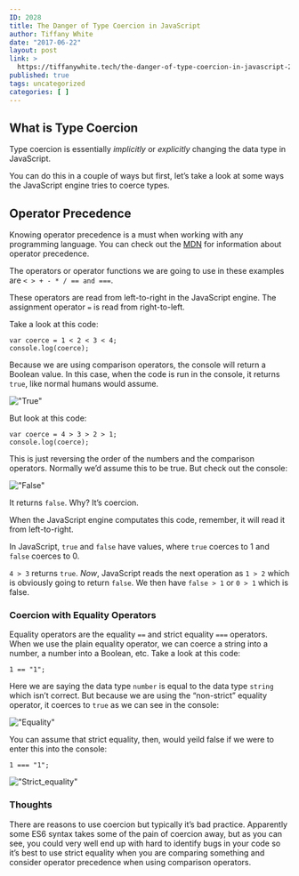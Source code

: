 ```yaml
---
ID: 2028
title: The Danger of Type Coercion in JavaScript
author: Tiffany White
date: "2017-06-22"
layout: post
link: >
  https://tiffanywhite.tech/the-danger-of-type-coercion-in-javascript-2/
published: true
tags: uncategorized
categories: [ ]
---
```

<h2 id=&quot;what-is-type-coercion&quot;>What is Type Coercion</h2>

<p>Type coercion is essentially <em>implicitly</em> or <em>explicitly</em> changing the data type in JavaScript.</p>

<p>You can do this in a couple of ways but first, let’s take a look at some ways the JavaScript engine tries to coerce types.</p>

<h2 id=&quot;operator-precedence&quot;>Operator Precedence</h2>

<p>Knowing operator precedence is a must when working with any programming language. You can check out the <a href=&quot;https://developer.mozilla.org/en-US/docs/Web/JavaScript/Reference/Operators/Operator_Precedence&quot;>MDN</a> for information about operator precedence.</p>

<p>The operators or operator functions we are going to use in these examples are <code class=&quot;highlighter-rouge&quot;>&lt; &gt; + - * / == and ===</code>.</p>

<p>These operators are read from left-to-right in the JavaScript engine. The assignment operator <code class=&quot;highlighter-rouge&quot;>=</code> is read from right-to-left.</p>

<p>Take a look at this code:</p>

<div class=&quot;language-javascript highlighter-rouge&quot;><pre class=&quot;highlight&quot;><code><span class=&quot;kd&quot;>var</span> <span class=&quot;nx&quot;>coerce</span> <span class=&quot;o&quot;>=</span> <span class=&quot;mi&quot;>1</span> <span class=&quot;o&quot;>&lt;</span> <span class=&quot;mi&quot;>2</span> <span class=&quot;o&quot;>&lt;</span> <span class=&quot;mi&quot;>3</span> <span class=&quot;o&quot;>&lt;</span> <span class=&quot;mi&quot;>4</span><span class=&quot;p&quot;>;</span>
<span class=&quot;nx&quot;>console</span><span class=&quot;p&quot;>.</span><span class=&quot;nx&quot;>log</span><span class=&quot;p&quot;>(</span><span class=&quot;nx&quot;>coerce</span><span class=&quot;p&quot;>);</span>
</code></pre>
</div>

<p>Because we are using comparison operators, the console will return a Boolean value. In this case, when the code is run in the console, it returns <code class=&quot;highlighter-rouge&quot;>true</code>, like normal humans would assume.</p>

<p><img src=&quot;/images/Screenshot2016-02-26_02-42-17_AM.jpg&quot; alt=&quot;True&quot; class=&quot;center-image&quot; /></p>

<p>But look at this code:</p>

<div class=&quot;language-javascript highlighter-rouge&quot;><pre class=&quot;highlight&quot;><code><span class=&quot;kd&quot;>var</span> <span class=&quot;nx&quot;>coerce</span> <span class=&quot;o&quot;>=</span> <span class=&quot;mi&quot;>4</span> <span class=&quot;o&quot;>&gt;</span> <span class=&quot;mi&quot;>3</span> <span class=&quot;o&quot;>&gt;</span> <span class=&quot;mi&quot;>2</span> <span class=&quot;o&quot;>&gt;</span> <span class=&quot;mi&quot;>1</span><span class=&quot;p&quot;>;</span>
<span class=&quot;nx&quot;>console</span><span class=&quot;p&quot;>.</span><span class=&quot;nx&quot;>log</span><span class=&quot;p&quot;>(</span><span class=&quot;nx&quot;>coerce</span><span class=&quot;p&quot;>);</span>
</code></pre>
</div>
<p>This is just reversing the order of the numbers and the comparison operators. Normally we’d assume this to be true. But check out the console:</p>

<p><img src=&quot;/images/Screenshot2016-02-26_02-45-12_AM.jpg&quot; alt=&quot;False&quot; class=&quot;center-image&quot; /></p>

<p>It returns <code class=&quot;highlighter-rouge&quot;>false</code>. Why? It’s coercion.</p>

<p>When the JavaScript engine computates this code, remember, it will read it from left-to-right.</p>

<p>In JavaScript, <code class=&quot;highlighter-rouge&quot;>true</code> and <code class=&quot;highlighter-rouge&quot;>false</code> have values, where <code class=&quot;highlighter-rouge&quot;>true</code> coerces to 1 and <code class=&quot;highlighter-rouge&quot;>false</code> coerces to 0.</p>

<p><code class=&quot;highlighter-rouge&quot;>4 &gt; 3</code> returns <code class=&quot;highlighter-rouge&quot;>true</code>. <em>Now</em>, JavaScript reads the next operation as <code class=&quot;highlighter-rouge&quot;>1 &gt; 2</code> which is obviously going to return <code class=&quot;highlighter-rouge&quot;>false</code>. We then have <code class=&quot;highlighter-rouge&quot;>false &gt; 1</code> or <code class=&quot;highlighter-rouge&quot;>0 &gt; 1</code> which is false.</p>

<h3 id=&quot;coercion-with-equality-operators&quot;>Coercion with Equality Operators</h3>

<p>Equality operators are the equality <code class=&quot;highlighter-rouge&quot;>==</code> and strict equality <code class=&quot;highlighter-rouge&quot;>===</code> operators. When we use the plain equality operator, we can coerce a string into a number, a number into a Boolean, etc. Take a look at this code:</p>

<div class=&quot;language-javascript highlighter-rouge&quot;><pre class=&quot;highlight&quot;><code><span class=&quot;mi&quot;>1</span> <span class=&quot;o&quot;>==</span> <span class=&quot;s2&quot;>&quot;1&quot;</span><span class=&quot;p&quot;>;</span>
</code></pre>
</div>
<p>Here we are saying the data type <code class=&quot;highlighter-rouge&quot;>number</code> is equal to the data type <code class=&quot;highlighter-rouge&quot;>string</code> which isn’t correct. But because we are using the “non-strict” equality operator, it coerces to <code class=&quot;highlighter-rouge&quot;>true</code> as we can see in the console:</p>

<p><img src=&quot;/images/Screenshot2016-02-26_07-31-48_PM.jpg&quot; alt=&quot;Equality&quot; class=&quot;center-image&quot; /></p>

<p>You can assume that strict equality, then, would yeild false if we were to enter this into the console:</p>

<div class=&quot;language-javascript highlighter-rouge&quot;><pre class=&quot;highlight&quot;><code><span class=&quot;mi&quot;>1</span> <span class=&quot;o&quot;>===</span> <span class=&quot;s2&quot;>&quot;1&quot;</span><span class=&quot;p&quot;>;</span>
</code></pre>
</div>

<p><img src=&quot;/images/Screenshot2016-02-26_07-34-53_PM.jpg&quot; alt=&quot;Strict_equality&quot; class=&quot;center-image&quot; /></p>

<h3 id=&quot;thoughts&quot;>Thoughts</h3>

<p>There are reasons to use coercion but typically it’s bad practice. Apparently some ES6 syntax takes some of the pain of coercion away, but as you can see, you could very well end up with hard to identify bugs in your code so it’s best to use strict equality when you are comparing something and consider operator precedence when using comparison operators.</p>

